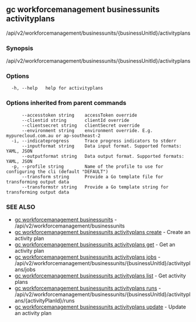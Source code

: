 ## gc workforcemanagement businessunits activityplans

/api/v2/workforcemanagement/businessunits/{businessUnitId}/activityplans

### Synopsis

/api/v2/workforcemanagement/businessunits/{businessUnitId}/activityplans

### Options

```
  -h, --help   help for activityplans
```

### Options inherited from parent commands

```
      --accesstoken string    accessToken override
      --clientid string       clientId override
      --clientsecret string   clientSecret override
      --environment string    environment override. E.g. mypurecloud.com.au or ap-southeast-2
  -i, --indicateprogress      Trace progress indicators to stderr
      --inputformat string    Data input format. Supported formats: YAML, JSON
      --outputformat string   Data output format. Supported formats: YAML, JSON
  -p, --profile string        Name of the profile to use for configuring the cli (default "DEFAULT")
      --transform string      Provide a Go template file for transforming output data
      --transformstr string   Provide a Go template string for transforming output data
```

### SEE ALSO

* [gc workforcemanagement businessunits](gc_workforcemanagement_businessunits.html)	 - /api/v2/workforcemanagement/businessunits
* [gc workforcemanagement businessunits activityplans create](gc_workforcemanagement_businessunits_activityplans_create.html)	 - Create an activity plan
* [gc workforcemanagement businessunits activityplans get](gc_workforcemanagement_businessunits_activityplans_get.html)	 - Get an activity plan
* [gc workforcemanagement businessunits activityplans jobs](gc_workforcemanagement_businessunits_activityplans_jobs.html)	 - /api/v2/workforcemanagement/businessunits/{businessUnitId}/activityplans/jobs
* [gc workforcemanagement businessunits activityplans list](gc_workforcemanagement_businessunits_activityplans_list.html)	 - Get activity plans
* [gc workforcemanagement businessunits activityplans runs](gc_workforcemanagement_businessunits_activityplans_runs.html)	 - /api/v2/workforcemanagement/businessunits/{businessUnitId}/activityplans/{activityPlanId}/runs
* [gc workforcemanagement businessunits activityplans update](gc_workforcemanagement_businessunits_activityplans_update.html)	 - Update an activity plan



